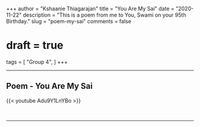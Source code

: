 +++
author = "Kshaanie Thiagarajan"
title = "You Are My Sai"
date = "2020-11-22"
description = "This is a poem from me to You, Swami on your 95th Birthday."
slug = "poem-my-sai"
comments = false
# draft = true
tags = [
    "Group 4",
]
+++

---

## Poem - You Are My Sai

{{< youtube Adu9Y1LnYBo >}}

<br>

---
